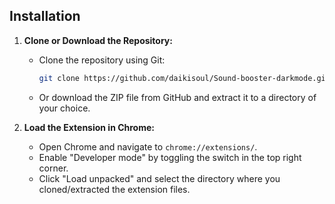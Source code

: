## Installation

1. **Clone or Download the Repository:**
   - Clone the repository using Git:
     ```bash
     git clone https://github.com/daikisoul/Sound-booster-darkmode.git
     ```
   - Or download the ZIP file from GitHub and extract it to a directory of your choice.

2. **Load the Extension in Chrome:**
   - Open Chrome and navigate to `chrome://extensions/`.
   - Enable "Developer mode" by toggling the switch in the top right corner.
   - Click "Load unpacked" and select the directory where you cloned/extracted the extension files.


